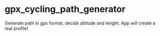 # gpx_cycling_path_generator
Generate path in gpx format, decide altitude and lenght. App will create a real profile!
